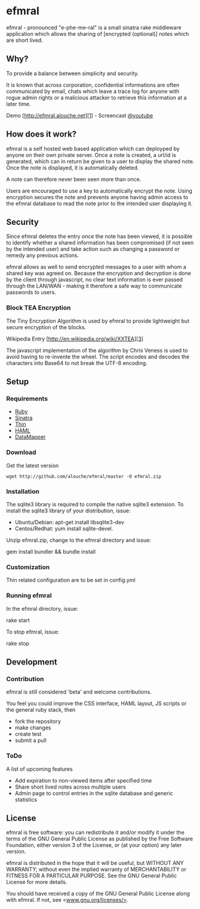 # efmral

efmral - pronounced "e-phe-me-ral" is a small sinatra rake middleware application which allows the sharing of [encrypted (optional)] notes which are short lived.

## Why?

To provide a balance between simplicity and security.

It is known that across corporation, confidential informations are often communicated by email, chats which leave a trace log for anyone with rogue admin rights or a malicious attacker to retrieve this information at a later time.

Demo [http://efmral.alouche.net][1] - Screencast [@youtube][2]

## How does it work?

efmral is a self hosted web based application which can deployped by anyone on their own private server. Once a note is created, a url/id is generated, which can in return be given to a user to display the shared note. Once the note is displayed, it is automatically deleted.

A note can therefore never been seen more than once.

Users are encouraged to use a key to automatically encrypt the note. Using encryption secures the note and prevents anyone having admin access to the efmral database to read the note prior to the intended user displaying it.

## Security

Since efmral deletes the entry once the note has been viewed, it is possible to identify whether a shared information has been compromised (if not seen by the intended user) and take action such as changing a password or remedy any previous actions.

efmral allows as well to send encrypted messages to a user with whom a shared key was agreed on. Because the encryption and decryption is done by the client through javascript, no clear text information is ever passed through the LAN/WAN - making it therefore a safe way to communicate passwords to users.

### Block TEA Encryption

The Tiny Encryption Algorithm is used by efmral to provide lightweight but secure encryption of the blocks.

Wikipedia Entry
  [http://en.wikipedia.org/wiki/XXTEA][3]

The javascript implementation of the algorithm by Chris Veness is used to avoid having to re-invente the wheel. The script encodes and decodes the characters into Base64 to not break the UTF-8 encoding.

## Setup

### Requirements

* [Ruby][4]
* [Sinatra][5]
* [Thin][6]
* [HAML][7]
* [DataMapper][8]

### Download

Get the latest version

    wget http://github.com/alouche/efmral/master -O efmral.zip

### Installation

The sqlite3 library is required to compile the native sqlite3 extension. To install the sqlite3 library of your distribution, issue:

* Ubuntu/Debian: apt-get install libsqlite3-dev 
* Centos/Redhat: yum install sqlite-devel.<arch>

Unzip efmral.zip, change to the efmral directory and issue:

  gem install bundler && bundle install

### Customization

Thin related configuration are to be set in config.yml

### Running efmral

In the efmral directory, issue:

  rake start

To stop efmral, issue:

  rake stop

## Development

### Contribution

efmral is still considered 'beta' and welcome contributions.

You feel you could improve the CSS interface, HAML layout, JS scripts  or the general ruby stack, then

* fork the repository
* make changes
* create test
* submit a pull

### ToDo

A list of upcoming features

* Add expiration to non-viewed items after specified time
* Share short lived notes across multiple users
* Admin page to control entries in the sqlite database and generic statistics

## License

efmral is free software: you can redistribute it and/or modify it under the terms of the GNU General Public License as published by the Free Software Foundation, either version 3 of the License, or (at your option) any later version.

efmral is distributed in the hope that it will be useful, but WITHOUT ANY WARRANTY; without even the implied warranty of MERCHANTABILITY or FITNESS FOR A PARTICULAR PURPOSE. See the GNU General Public License for more details.

You should have received a copy of the GNU General Public License along with efmral. If not, see <www.gnu.org/licenses/>.

[1]: http://efmral.alouche.net
[2]: http://www.youtube.com/watch?v=rUROI-LCJX0
[3]: http://en.wikipedia.org/wiki/XXTEA
[4]: www.ruby-lang.org/en/
[5]: http://www.sinatrarb.com
[6]: http://code.macournoyer.com/thin/
[7]: http://haml-lang.com/
[8]: http://datamapper.org
